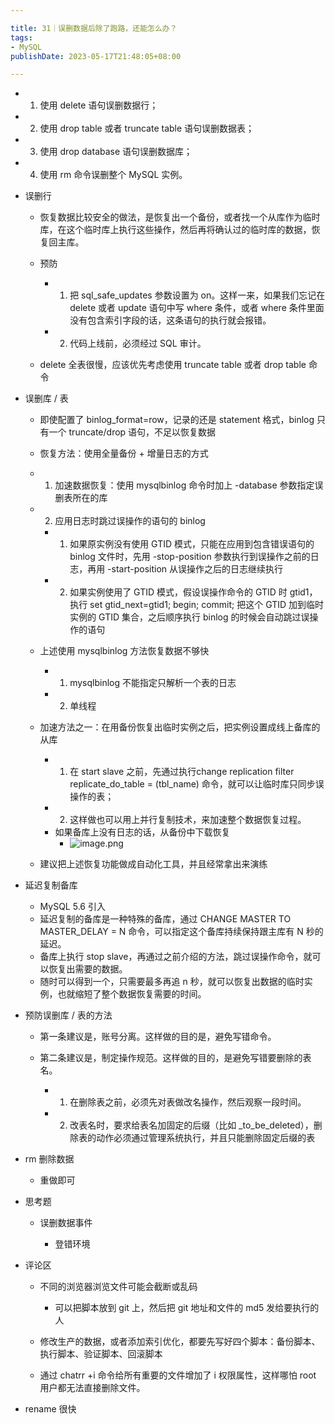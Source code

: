 ```yaml
---

title: 31｜误删数据后除了跑路，还能怎么办？
tags:
- MySQL
publishDate: 2023-05-17T21:48:05+08:00

---
```


- 1. 使用 delete 语句误删数据行；
- 2. 使用 drop table 或者 truncate table 语句误删数据表；
- 3. 使用 drop database 语句误删数据库；
- 4. 使用 rm 命令误删整个 MySQL 实例。
- 误删行

  - 恢复数据比较安全的做法，是恢复出一个备份，或者找一个从库作为临时库，在这个临时库上执行这些操作，然后再将确认过的临时库的数据，恢复回主库。
  - 预防

    - 1. 把 sql_safe_updates 参数设置为 on。这样一来，如果我们忘记在 delete 或者 update 语句中写 where 条件，或者 where 条件里面没有包含索引字段的话，这条语句的执行就会报错。
    - 2. 代码上线前，必须经过 SQL 审计。

  - delete 全表很慢，应该优先考虑使用 truncate table 或者 drop table 命令

- 误删库 / 表

  - 即使配置了 binlog_format=row，记录的还是 statement 格式，binlog 只有一个 truncate/drop 语句，不足以恢复数据
  - 恢复方法：使用全量备份 + 增量日志的方式
  - 1. 加速数据恢复：使用 mysqlbinlog 命令时加上 -database 参数指定误删表所在的库
  - 2. 应用日志时跳过误操作的语句的 binlog

    - 1. 如果原实例没有使用 GTID 模式，只能在应用到包含错误语句的 binlog 文件时，先用 -stop-position 参数执行到误操作之前的日志，再用 -start-position 从误操作之后的日志继续执行
    - 2. 如果实例使用了 GTID 模式，假设误操作命令的 GTID 时 gtid1，执行 set gtid_next=gtid1; begin; commit; 把这个 GTID 加到临时实例的 GTID 集合，之后顺序执行 binlog 的时候会自动跳过误操作的语句

  - 上述使用 mysqlbinlog 方法恢复数据不够快

    - 1. mysqlbinlog 不能指定只解析一个表的日志
    - 2. 单线程

  - 加速方法之一：在用备份恢复出临时实例之后，把实例设置成线上备库的从库

    - 1. 在 start slave 之前，先通过执行change replication filter replicate_do_table = (tbl_name) 命令，就可以让临时库只同步误操作的表；
    - 2. 这样做也可以用上并行复制技术，来加速整个数据恢复过程。
    - 如果备库上没有日志的话，从备份中下载恢复
      - ![image.png](https://cdn.jsdelivr.net/gh/11ze/static/images/mysql45-31-1.png)


  - 建议把上述恢复功能做成自动化工具，并且经常拿出来演练

- 延迟复制备库

  - MySQL 5.6 引入
  - 延迟复制的备库是一种特殊的备库，通过 CHANGE MASTER TO MASTER_DELAY = N 命令，可以指定这个备库持续保持跟主库有 N 秒的延迟。
  - 备库上执行 stop slave，再通过之前介绍的方法，跳过误操作命令，就可以恢复出需要的数据。
  - 随时可以得到一个，只需要最多再追 n 秒，就可以恢复出数据的临时实例，也就缩短了整个数据恢复需要的时间。

- 预防误删库 / 表的方法

  - 第一条建议是，账号分离。这样做的目的是，避免写错命令。
  - 第二条建议是，制定操作规范。这样做的目的，是避免写错要删除的表名。

    - 1. 在删除表之前，必须先对表做改名操作，然后观察一段时间。
    - 2. 改表名时，要求给表名加固定的后缀（比如 _to_be_deleted），删除表的动作必须通过管理系统执行，并且只能删除固定后缀的表

- rm 删除数据

  - 重做即可

- 思考题

  - 误删数据事件

    - 登错环境

- 评论区

  - 不同的浏览器浏览文件可能会截断或乱码

    - 可以把脚本放到 git 上，然后把 git 地址和文件的 md5 发给要执行的人

  - 修改生产的数据，或者添加索引优化，都要先写好四个脚本：备份脚本、执行脚本、验证脚本、回滚脚本
  - 通过 chatrr +i 命令给所有重要的文件增加了 i 权限属性，这样哪怕 root 用户都无法直接删除文件。
- rename 很快
